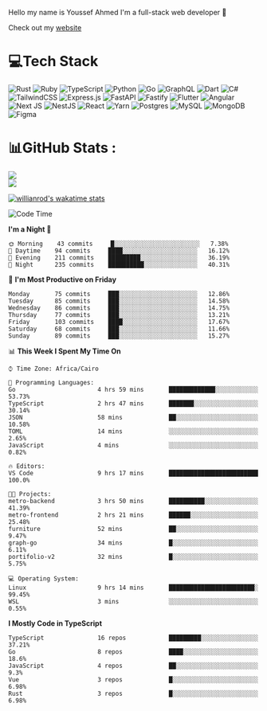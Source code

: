 Hello my name is Youssef Ahmed I'm a full-stack web developer 👋

Check out my [website](https://youssefahmed.vercel.app)
 
# 💻Tech Stack

![Rust](https://img.shields.io/badge/rust-%23000000.svg?style=for-the-badge&logo=rust&logoColor=white) ![Ruby](https://img.shields.io/badge/ruby-%23CC342D.svg?style=for-the-badge&logo=ruby&logoColor=white) ![TypeScript](https://img.shields.io/badge/typescript-%23007ACC.svg?style=for-the-badge&logo=typescript&logoColor=white) ![Python](https://img.shields.io/badge/python-3670A0?style=for-the-badge&logo=python&logoColor=ffdd54) ![Go](https://img.shields.io/badge/go-%2300ADD8.svg?style=for-the-badge&logo=go&logoColor=white) ![GraphQL](https://img.shields.io/badge/-GraphQL-E10098?style=for-the-badge&logo=graphql&logoColor=white) ![Dart](https://img.shields.io/badge/dart-%230175C2.svg?style=for-the-badge&logo=dart&logoColor=white) ![C#](https://img.shields.io/badge/c%23-%23239120.svg?style=for-the-badge&logo=c-sharp&logoColor=white) ![TailwindCSS](https://img.shields.io/badge/tailwindcss-%2338B2AC.svg?style=for-the-badge&logo=tailwind-css&logoColor=white) ![Express.js](https://img.shields.io/badge/express.js-%23404d59.svg?style=for-the-badge&logo=express&logoColor=%2361DAFB) ![FastAPI](https://img.shields.io/badge/FastAPI-005571?style=for-the-badge&logo=fastapi) ![Fastify](https://img.shields.io/badge/fastify-%23000000.svg?style=for-the-badge&logo=fastify&logoColor=white) ![Flutter](https://img.shields.io/badge/Flutter-%2302569B.svg?style=for-the-badge&logo=Flutter&logoColor=white) ![Angular](https://img.shields.io/badge/angular-%23DD0031.svg?style=for-the-badge&logo=angular&logoColor=white) ![Next JS](https://img.shields.io/badge/Next-black?style=for-the-badge&logo=next.js&logoColor=white) ![NestJS](https://img.shields.io/badge/nestjs-%23E0234E.svg?style=for-the-badge&logo=nestjs&logoColor=white) ![React](https://img.shields.io/badge/react-%2320232a.svg?style=for-the-badge&logo=react&logoColor=%2361DAFB) ![Yarn](https://img.shields.io/badge/yarn-%232C8EBB.svg?style=for-the-badge&logo=yarn&logoColor=white) ![Postgres](https://img.shields.io/badge/postgres-%23316192.svg?style=for-the-badge&logo=postgresql&logoColor=white) ![MySQL](https://img.shields.io/badge/mysql-%2300f.svg?style=for-the-badge&logo=mysql&logoColor=white) ![MongoDB](https://img.shields.io/badge/MongoDB-%234ea94b.svg?style=for-the-badge&logo=mongodb&logoColor=white)     ![Figma](https://img.shields.io/badge/figma-%23F24E1E.svg?style=for-the-badge&logo=figma&logoColor=white)

# 📊GitHub Stats :

![](https://github-readme-stats.vercel.app/api?username=joetifa2003&theme=tokyonight&hide_border=false&include_all_commits=false&count_private=false)<br/>
![](https://github-readme-streak-stats.herokuapp.com/?user=joetifa2003&theme=tokyonight&hide_border=false)<br/>

[![willianrod's wakatime stats](https://github-readme-stats.vercel.app/api/wakatime?username=joetifa2003&layout=compact)](https://github.com/anuraghazra/github-readme-stats)
<!--START_SECTION:waka-->
![Code Time](http://img.shields.io/badge/Code%20Time-788%20hrs%2027%20mins-blue)

**I'm a Night 🦉** 

```text
🌞 Morning    43 commits     █░░░░░░░░░░░░░░░░░░░░░░░░   7.38% 
🌆 Daytime    94 commits     ████░░░░░░░░░░░░░░░░░░░░░   16.12% 
🌃 Evening    211 commits    █████████░░░░░░░░░░░░░░░░   36.19% 
🌙 Night      235 commits    ██████████░░░░░░░░░░░░░░░   40.31%

```
📅 **I'm Most Productive on Friday** 

```text
Monday       75 commits     ███░░░░░░░░░░░░░░░░░░░░░░   12.86% 
Tuesday      85 commits     ███░░░░░░░░░░░░░░░░░░░░░░   14.58% 
Wednesday    86 commits     ███░░░░░░░░░░░░░░░░░░░░░░   14.75% 
Thursday     77 commits     ███░░░░░░░░░░░░░░░░░░░░░░   13.21% 
Friday       103 commits    ████░░░░░░░░░░░░░░░░░░░░░   17.67% 
Saturday     68 commits     ███░░░░░░░░░░░░░░░░░░░░░░   11.66% 
Sunday       89 commits     ███░░░░░░░░░░░░░░░░░░░░░░   15.27%

```


📊 **This Week I Spent My Time On** 

```text
⌚︎ Time Zone: Africa/Cairo

💬 Programming Languages: 
Go                       4 hrs 59 mins       █████████████░░░░░░░░░░░░   53.73% 
TypeScript               2 hrs 47 mins       ███████░░░░░░░░░░░░░░░░░░   30.14% 
JSON                     58 mins             ██░░░░░░░░░░░░░░░░░░░░░░░   10.58% 
TOML                     14 mins             ░░░░░░░░░░░░░░░░░░░░░░░░░   2.65% 
JavaScript               4 mins              ░░░░░░░░░░░░░░░░░░░░░░░░░   0.82%

🔥 Editors: 
VS Code                  9 hrs 17 mins       █████████████████████████   100.0%

🐱‍💻 Projects: 
metro-backend            3 hrs 50 mins       ██████████░░░░░░░░░░░░░░░   41.39% 
metro-frontend           2 hrs 21 mins       ██████░░░░░░░░░░░░░░░░░░░   25.48% 
furniture                52 mins             ██░░░░░░░░░░░░░░░░░░░░░░░   9.47% 
graph-go                 34 mins             █░░░░░░░░░░░░░░░░░░░░░░░░   6.11% 
portifolio-v2            32 mins             █░░░░░░░░░░░░░░░░░░░░░░░░   5.75%

💻 Operating System: 
Linux                    9 hrs 14 mins       ████████████████████████░   99.45% 
WSL                      3 mins              ░░░░░░░░░░░░░░░░░░░░░░░░░   0.55%

```

**I Mostly Code in TypeScript** 

```text
TypeScript               16 repos            █████████░░░░░░░░░░░░░░░░   37.21% 
Go                       8 repos             ████░░░░░░░░░░░░░░░░░░░░░   18.6% 
JavaScript               4 repos             ██░░░░░░░░░░░░░░░░░░░░░░░   9.3% 
Vue                      3 repos             █░░░░░░░░░░░░░░░░░░░░░░░░   6.98% 
Rust                     3 repos             █░░░░░░░░░░░░░░░░░░░░░░░░   6.98%

```



<!--END_SECTION:waka-->
